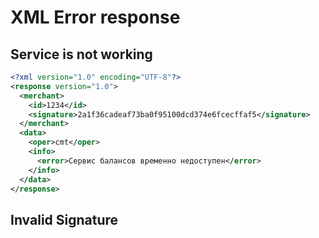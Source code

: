 # XML Error response

## Service is not working
```xml
<?xml version="1.0" encoding="UTF-8"?>
<response version="1.0">
  <merchant>
    <id>1234</id>
    <signature>2a1f36cadeaf73ba0f95100dcd374e6fcecffaf5</signature>
  </merchant>
  <data>
    <oper>cmt</oper>
    <info>
      <error>Сервис балансов временно недоступен</error>
    </info>
  </data>
</response>
```

## Invalid Signature
<?xml version="1.0" encoding="UTF-8"?><response version="1.0"><data><error message ="invalid signature" /></data></response>